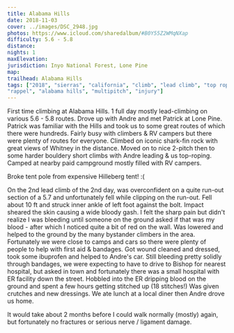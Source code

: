 ```yaml
---
title: Alabama Hills
date: 2018-11-03
cover: ../images/DSC_2948.jpg
photos: https://www.icloud.com/sharedalbum/#B0Y55Z2WMqNXap
difficulty: 5.6 - 5.8
distance:
nights: 1
maxElevation:
jurisdiction: Inyo National Forest, Lone Pine
map:
trailhead: Alabama Hills
tags: ["2018", "sierras", "california", "climb", "lead climb", "top rope",
"rappel", "alabama hills", "multipitch", "injury"]
---
```


First time climbing at Alabama Hills.  1 full day mostly lead-climbing on
various 5.6 - 5.8 routes. Drove up with Andre and met Patrick at Lone Pine.
Patrick was familiar with the Hills and took us to some great routes of which
there were hundreds.  Fairly busy with climbers & RV campers but there were
plenty of routes for everyone.
Climbed on iconic shark-fin rock with great views of Whitney in the distance.
Moved on to nice 2-pitch then to some harder bouldery short climbs with Andre
leading & us top-roping.  Camped at nearby paid campground mostly filled with
RV campers.

Broke tent pole from expensive Hilleberg tent! :(

On the 2nd lead climb of the 2nd day, was overconfident on a quite run-out section of
a 5.7 and unfortunately fell while clipping on the run-out.  Fell about 10 ft
and struck inner ankle of left foot
against the bolt.  Impact sheared the skin causing a wide bloody gash.
I felt the sharp pain but didn't realize I was bleeding until someone on the
ground asked if that was my blood - after which I noticed quite a bit of red on
the wall.  Was lowered and helped to the ground by the many bystander climbers
in the area.  Fortunately we were close to camps and cars so there were plenty
of people to help with first aid & bandages.  Got wound cleaned and dressed,
took some ibuprofen and helped to Andre's car.  Still bleeding pretty solidly
through bandages, we were expecting to have to drive to Bishop for nearest
hospital, but asked in town and fortunately there was a small hospital with ER
facility down the street.  Hobbled into the ER dripping blood on the ground and
spent a few hours getting stitched up (18 stitches!)  Was given crutches and
new dressings.  We ate lunch at a local diner then Andre drove us home.

It would take about 2 months before I could walk normally (mostly) again, but
fortunately no fractures or serious nerve / ligament damage.

